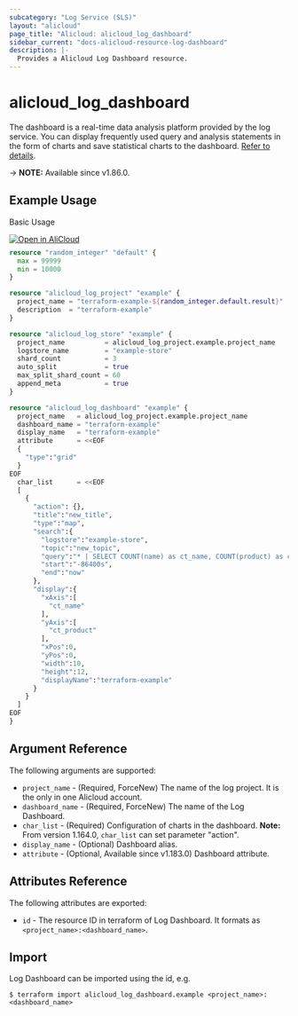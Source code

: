 ```yaml
---
subcategory: "Log Service (SLS)"
layout: "alicloud"
page_title: "Alicloud: alicloud_log_dashboard"
sidebar_current: "docs-alicloud-resource-log-dashboard"
description: |-
  Provides a Alicloud Log Dashboard resource.
---
```


# alicloud_log_dashboard

The dashboard is a real-time data analysis platform provided by the log service. You can display frequently used query and analysis statements in the form of charts and save statistical charts to the dashboard.
[Refer to details](https://www.alibabacloud.com/help/doc-detail/102530.htm).

-> **NOTE:** Available since v1.86.0.

## Example Usage

Basic Usage

<div style="display: block;margin-bottom: 40px;"><div class="oics-button" style="float: right;position: absolute;margin-bottom: 10px;">
  <a href="https://api.aliyun.com/terraform?resource=alicloud_log_dashboard&exampleId=d2bca676-a94d-ccf5-9c13-2a9f00cd9b18b15c8536&activeTab=example&spm=docs.r.log_dashboard.0.d2bca676a9&intl_lang=EN_US" target="_blank">
    <img alt="Open in AliCloud" src="https://img.alicdn.com/imgextra/i1/O1CN01hjjqXv1uYUlY56FyX_!!6000000006049-55-tps-254-36.svg" style="max-height: 44px; max-width: 100%;">
  </a>
</div></div>

```terraform
resource "random_integer" "default" {
  max = 99999
  min = 10000
}

resource "alicloud_log_project" "example" {
  project_name = "terraform-example-${random_integer.default.result}"
  description  = "terraform-example"
}

resource "alicloud_log_store" "example" {
  project_name          = alicloud_log_project.example.project_name
  logstore_name         = "example-store"
  shard_count           = 3
  auto_split            = true
  max_split_shard_count = 60
  append_meta           = true
}

resource "alicloud_log_dashboard" "example" {
  project_name   = alicloud_log_project.example.project_name
  dashboard_name = "terraform-example"
  display_name   = "terraform-example"
  attribute      = <<EOF
  {
    "type":"grid"
  }
EOF
  char_list      = <<EOF
  [
    {
      "action": {},
      "title":"new_title",
      "type":"map",
      "search":{
        "logstore":"example-store",
        "topic":"new_topic",
        "query":"* | SELECT COUNT(name) as ct_name, COUNT(product) as ct_product, name,product GROUP BY name,product",
        "start":"-86400s",
        "end":"now"
      },
      "display":{
        "xAxis":[
          "ct_name"
        ],
        "yAxis":[
          "ct_product"
        ],
        "xPos":0,
        "yPos":0,
        "width":10,
        "height":12,
        "displayName":"terraform-example"
      }
    }
  ]
EOF
}
```

## Argument Reference

The following arguments are supported:

* `project_name` - (Required, ForceNew) The name of the log project. It is the only in one Alicloud account.
* `dashboard_name` - (Required, ForceNew) The name of the Log Dashboard.
* `char_list` - (Required) Configuration of charts in the dashboard.
  **Note:** From version 1.164.0, `char_list` can set parameter "action".
* `display_name` - (Optional) Dashboard alias.
* `attribute` - (Optional, Available since v1.183.0) Dashboard attribute.

## Attributes Reference

The following attributes are exported:

* `id` - The resource ID in terraform of Log Dashboard. It formats as `<project_name>:<dashboard_name>`.

## Import

Log Dashboard can be imported using the id, e.g.

```shell
$ terraform import alicloud_log_dashboard.example <project_name>:<dashboard_name>
```
